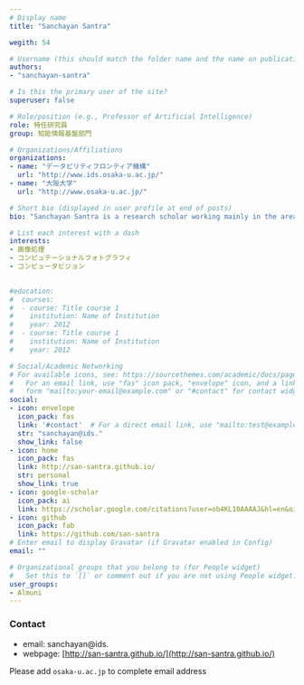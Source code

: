 ```yaml
---
# Display name
title: "Sanchayan Santra"

wegith: 54

# Username (this should match the folder name and the name on publications)
authors:
- "sanchayan-santra"

# Is this the primary user of the site?
superuser: false

# Role/position (e.g., Professor of Artificial Intelligence)
role: 特任研究員
group: 知能情報基盤部門

# Organizations/Affiliations
organizations:
- name: "データビリティフロンティア機構"
  url: "http://www.ids.osaka-u.ac.jp/"
- name: "大阪大学"
  url: "http://www.osaka-u.ac.jp/"

# Short bio (displayed in user profile at end of posts)
bio: "Sanchayan Santra is a research scholar working mainly in the area of image processing. His interest also includes computational photography, computer vision and anything that may be required for these two. In a broader sense he is trying to comprehend how things work and see the connection between things."

# List each interest with a dash
interests:
- 画像処理
- コンピュテーショナルフォトグラフィ
- コンピュータビジョン

  
#education:
#  courses:
#  - course: Title course 1
#    institution: Name of Institution
#    year: 2012
#  - course: Title course 1
#    institution: Name of Institution
#    year: 2012

# Social/Academic Networking
# For available icons, see: https://sourcethemes.com/academic/docs/page-builder/#icons
#   For an email link, use "fas" icon pack, "envelope" icon, and a link in the
#   form "mailto:your-email@example.com" or "#contact" for contact widget.
social:
- icon: envelope
  icon_pack: fas
  link: '#contact'  # For a direct email link, use "mailto:test@example.org".
  str: "sanchayan@ids."
  show_link: false
- icon: home
  icon_pack: fas
  link: http://san-santra.github.io/
  str: personal
  show_link: true
- icon: google-scholar
  icon_pack: ai
  link: https://scholar.google.com/citations?user=ob4KL10AAAAJ&hl=en&oi=ao
- icon: github
  icon_pack: fab
  link: https://github.com/san-santra
# Enter email to display Gravatar (if Gravatar enabled in Config)
email: ""

# Organizational groups that you belong to (for People widget)
#   Set this to `[]` or comment out if you are not using People widget.
user_groups:
- Almuni
---
```


### Contact
- email: sanchayan@ids.
- webpage: [http://san-santra.github.io/](http://san-santra.github.io/)


Please add `osaka-u.ac.jp` to complete email address